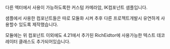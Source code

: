﻿다른 엑터에서 사용이 가능하도록한 커스텀 카메라암, IK컴포넌트 샘플입니다.

샘플에서 사용한 컴포넌트들은 따로 모듈화 시켜 추후 다른 프로젝트개발시 유연하게 사용할수 있도록 제작했습니다.

모듈에는 위 컴포넌트 이외에도 4.21에서 추가된 RichEidtor에 사용가능한 텍스트 데코레이터 클래스도 추가되어있습니다.



